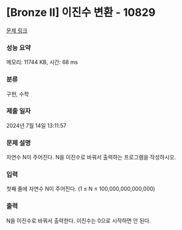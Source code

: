 # [Bronze II] 이진수 변환 - 10829 

[문제 링크](https://www.acmicpc.net/problem/10829) 

### 성능 요약

메모리: 11744 KB, 시간: 68 ms

### 분류

구현, 수학

### 제출 일자

2024년 7월 14일 13:11:57

### 문제 설명

<p>자연수 N이 주어진다. N을 이진수로 바꿔서 출력하는 프로그램을 작성하시오.</p>

### 입력 

 <p>첫째 줄에 자연수 N이 주어진다. (1 ≤ N ≤ 100,000,000,000,000)</p>

### 출력 

 <p>N을 이진수로 바꿔서 출력한다. 이진수는 0으로 시작하면 안 된다.</p>

